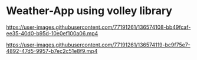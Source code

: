# Weather-App using volley library

https://user-images.githubusercontent.com/77191261/136574108-bb49fcaf-ee35-40d0-b95d-10e0ef100a06.mp4


https://user-images.githubusercontent.com/77191261/136574119-bc9f75e7-4892-47d5-9957-b7ec2c51e8f9.mp4
